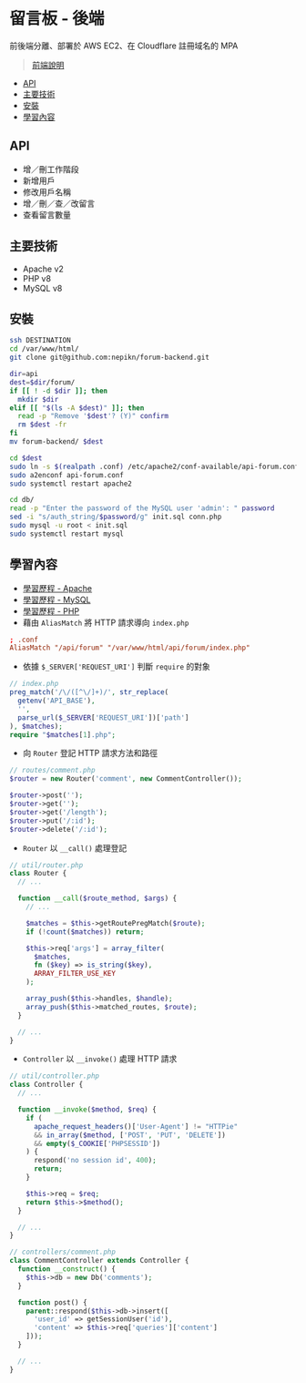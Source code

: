 # 留言板 - 後端

前後端分離、部署於 AWS EC2、在 Cloudflare 註冊域名的 MPA

> [前端說明](https://github.com/nepikn/forum-frontend?tab=readme-ov-file#readme-ov-file)

- [API](#api)
- [主要技術](#主要技術)
- [安裝](#安裝)
- [學習內容](#學習內容)

## API

- 增／刪工作階段
- 新增用戶
- 修改用戶名稱
- 增／刪／查／改留言
- 查看留言數量

## 主要技術

- Apache v2
- PHP v8
- MySQL v8

## 安裝

```bash
ssh DESTINATION
cd /var/www/html/
git clone git@github.com:nepikn/forum-backend.git

dir=api
dest=$dir/forum/
if [[ ! -d $dir ]]; then
  mkdir $dir
elif [[ "$(ls -A $dest)" ]]; then
  read -p "Remove '$dest'? (Y)" confirm
  rm $dest -fr
fi
mv forum-backend/ $dest

cd $dest
sudo ln -s $(realpath .conf) /etc/apache2/conf-available/api-forum.conf
sudo a2enconf api-forum.conf
sudo systemctl restart apache2

cd db/
read -p "Enter the password of the MySQL user 'admin': " password
sed -i "s/auth_string/$password/g" init.sql conn.php
sudo mysql -u root < init.sql
sudo systemctl restart mysql
```

## 學習內容

- [學習歷程 - Apache](https://hackmd.io/o_t2Xo_tR-m5VU2Yd2xFsg?view)
- [學習歷程 - MySQL](https://hackmd.io/IGSwDtGbShqUfFx2O1djTQ?view)
- [學習歷程 - PHP](https://hackmd.io/brEuH5vtReOs5fh8_X7L6A?view)
- 藉由 `AliasMatch` 將 HTTP 請求導向 `index.php`

```conf
; .conf
AliasMatch "/api/forum" "/var/www/html/api/forum/index.php"
```

- 依據 `$_SERVER['REQUEST_URI']` 判斷 `require` 的對象

```php
// index.php
preg_match('/\/([^\/]+)/', str_replace(
  getenv('API_BASE'),
  '',
  parse_url($_SERVER['REQUEST_URI'])['path']
), $matches);
require "$matches[1].php";
```

- 向 `Router` 登記 HTTP 請求方法和路徑

```php
// routes/comment.php
$router = new Router('comment', new CommentController());

$router->post('');
$router->get('');
$router->get('/length');
$router->put('/:id');
$router->delete('/:id');
```

- `Router` 以 `__call()` 處理登記

```php
// util/router.php
class Router {
  // ...

  function __call($route_method, $args) {
    // ...

    $matches = $this->getRoutePregMatch($route);
    if (!count($matches)) return;

    $this->req['args'] = array_filter(
      $matches,
      fn ($key) => is_string($key),
      ARRAY_FILTER_USE_KEY
    );

    array_push($this->handles, $handle);
    array_push($this->matched_routes, $route);
  }

  // ...
}
```

- `Controller` 以 `__invoke()` 處理 HTTP 請求

```php
// util/controller.php
class Controller {
  // ...

  function __invoke($method, $req) {
    if (
      apache_request_headers()['User-Agent'] != "HTTPie"
      && in_array($method, ['POST', 'PUT', 'DELETE'])
      && empty($_COOKIE['PHPSESSID'])
    ) {
      respond('no session id', 400);
      return;
    }

    $this->req = $req;
    return $this->$method();
  }

  // ...
}
```

```php
// controllers/comment.php
class CommentController extends Controller {
  function __construct() {
    $this->db = new Db('comments');
  }

  function post() {
    parent::respond($this->db->insert([
      'user_id' => getSessionUser('id'),
      'content' => $this->req['queries']['content']
    ]));
  }

  // ...
}
```
